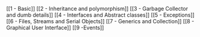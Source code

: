 [[1 - Basic]]
[[2 - Inheritance and polymorphism]]
[[3 - Garbage Collector and dumb details]]
[[4 - Interfaces and Abstract classes]]
[[5 - Exceptions]]
[[6 - Files, Streams and Serial Objects]]
[[7 - Generics and Collection]]
[[8 - Graphical User Interface]]
[[9 -Events]]